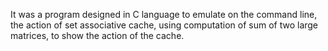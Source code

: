 It was a program designed in C language to emulate on the command line, the action of set associative cache, using computation of sum of two large matrices, to show the action of the cache.
